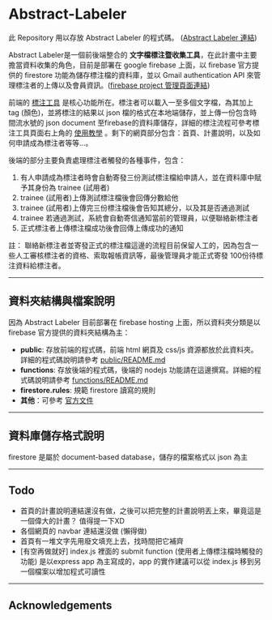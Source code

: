 # Abstract-Labeler


此 Repository 用以存放 Abstract Labeler 的程式碼。 ([Abstract Labeler 連結](https://abstractlabeling.firebaseapp.com/))  <br/>


Abstract Labeler是一個前後端整合的 **文字檔標注暨收集工具**，在此計畫中主要擔當資料收集的角色，目前是部署在 google firebase 上面，以 firebase 官方提供的 firestore 功能為儲存標注檔的資料庫，並以 Gmail authentication API 來管理標注者的上傳以及會員資訊。([firebase project 管理頁面連結](https://console.firebase.google.com/project/abstractlabeling/overview))


前端的 [標注工具](https://abstractlabeling.firebaseapp.com/labeling-tool.html) 是核心功能所在。標注者可以載入一至多個文字檔，為其加上 tag (顏色)，並將標注的結果以 json 檔的格式在本地端儲存，並上傳一份包含時間流水號的 json document 至firebase的資料庫儲存，詳細的標注流程可參考標注工具頁面右上角的 [使用教學](https://abstractlabeling.firebaseapp.com/tutorial.html) 。剩下的網頁部分包含：首頁、計畫說明，以及如何申請成為標注者等等...。


後端的部分主要負責處理標注者觸發的各種事件，包含：
1. 有人申請成為標注者時會自動寄發三份測試標注檔給申請人，並在資料庫中賦予其身份為 trainee (試用者)
2. trainee (試用者)上傳測試標注檔後會回傳分數給他
3. trainee (試用者)上傳完三份標注檔後會告知其總分，以及其是否通過測試
4. trainee 若通過測試，系統會自動寄信通知當前的管理員，以便聯絡新標注者
5. 正式標注者上傳標注檔成功後會回傳上傳成功的通知

註： 聯絡新標注者並寄發正式的標注檔這邊的流程目前保留人工的，因為包含一些人工審核標注者的資格、索取報帳資訊等，最後管理員才能正式寄發 100份待標注資料給標注者。

---

## 資料夾結構與檔案說明

因為 Abstract Labeler 目前部署在 firebase hosting 上面，所以資料夾分類是以 firebase 官方提供的資料夾結構為主：

+ **public**: 存放前端的程式碼，前端 html 網頁及 css/js 資源都放於此資料夾。詳細的程式碼說明請參考 [public/README.md](./public/README.md)
+ **functions**: 存放後端的程式碼，後端的 nodejs 功能請在這邊撰寫。詳細的程式碼說明請參考 [functions/README.md](./functions/README.md)
+ **firestore.rules**:  規範 firestore 讀寫的規則
+ **其他**：可參考 [官方文件](https://firebase.google.com/docs/hosting/?authuser=0)

---

## 資料庫儲存格式說明

firestore 是屬於 document-based database，儲存的檔案格式以 json 為主



---

## Todo
+ 首頁的計畫說明連結還沒有做，之後可以把完整的計畫說明丟上來，畢竟這是一個偉大的計畫？ 值得提一下XD
+ 各個網頁的 navbar 連結還沒做 (懶得做)
+ 首頁有一堆文字先用廢文填充上去，找時間把它補齊
+ [有空再做就好] index.js 裡面的 submit function (使用者上傳標注檔時觸發的功能) 是以express app 為主寫成的，app 的實作建議可以從 index.js 移到另一個檔案以增加程式可讀性

---

## Acknowledgements

